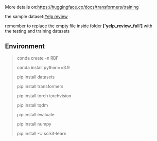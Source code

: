 More details on:https://huggingface.co/docs/transformers/training

the sample dataset:[Yelp review](https://huggingface.co/datasets/yelp_review_full/tree/main/yelp_review_full)

remember to replace the empty file inside folder __['yelp_review_full']__ with the testing and training datasets

## Environment
> conda create -n RBF
> 
> conda install python==3.9
> 
> pip install datasets
> 
> pip install transformers
> 
> pip install torch torchvision
> 
> pip install tqdm
> 
> pip install evaluate
> 
> pip install numpy
> 
> pip install -U scikit-learn
